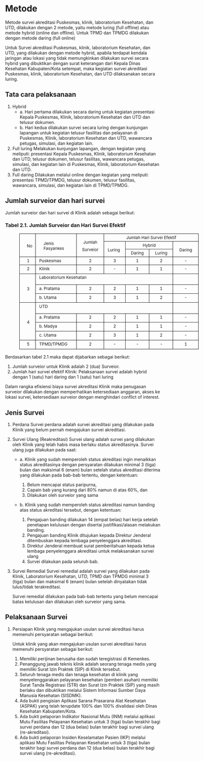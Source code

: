 # Metode 

Metode survei akreditasi Puskesmas, klinik, laboratorium Kesehatan, dan UTD, dilakukan dengan 2 metode, yaitu metode luring (full offline) atau metode hybrid (online dan offline). Untuk TPMD dan TPMDG dilakukan dengan metode daring (full online) 

Untuk Survei akreditasi Puskesmas, klinik, laboratorium Kesehatan, dan UTD, yang dilakukan dengan metode hybrid, apabila terdapat kendala jaringan atau lokasi yang tidak memungkinkan dilakukan survei secara hybrid yang dibuktikan dengan surat keterangan dari Kepala Dinas Kesehatan Kabupaten/Kota setempat, maka kegiatan survei akreditasi Puskesmas, klinik, laboratorium Kesehatan, dan UTD dilaksanakan secara luring. 

## Tata cara pelaksanaan 
1. Hybrid 
    - a. Hari pertama dilakukan secara daring untuk kegiatan presentasi Kepala Puskesmas, Klinik, laboratorium Kesehatan dan UTD dan telusur dokumen.  
    - b. Hari kedua dilakukan survei secara luring dengan kunjungan lapangan untuk kegiatan telusur fasilitas dan pelayanan di Puskesmas, Klinik, laboratorium Kesehatan dan UTD, wawancara petugas, simulasi, dan kegiatan lain. 
2. Full luring 
    Melakukan kunjungan lapangan, dengan kegiatan yang meliputi: presentasi Kepala Puskesmas, Klinik, laboratorium Kesehatan dan UTD, telusur dokumen, telusur fasilitas, wawancara petugas, simulasi, dan kegiatan lain di Puskesmas, Klinik, laboratorium Kesehatan dan UTD.  
3. Full daring 
    Dilakukan melalui online dengan kegiatan yang meliputi: presentasi TPMD/TPMDG, telusur dokumen, telusur fasilitas, wawancara, simulasi, dan kegiatan lain di TPMD/TPMDG. 
 
## Jumlah surveior dan hari survei 
Jumlah surveior dan hari survei di Klinik adalah sebagai berikut: 
 
### Tabel 2.1. Jumlah Surveior dan Hari Survei Efektif 

<table class=TableGrid border=0 cellspacing=0 cellpadding=0 width=0
 style='width:436.3pt;margin-left:34.7pt;border-collapse:collapse'>
 <tr style='height:18.85pt'>
  <td width=48 rowspan=3 style='width:36.0pt;border:solid black 1.0pt;
  padding:2.95pt 3.9pt 0cm 8.75pt;height:18.85pt'>
  <p class=MsoNormal align=right style='margin-top:0cm;margin-right:3.25pt;
  margin-bottom:0cm;margin-left:0cm;margin-bottom:.0001pt;text-align:right;
  text-indent:0cm;line-height:normal'><span lang=EN-ID style='font-size:10.0pt'>No
  </span></p>
  </td>
  <td width=146 rowspan=3 style='width:109.25pt;border:solid black 1.0pt;
  border-left:none;padding:2.95pt 3.9pt 0cm 8.75pt;height:18.85pt'>
  <p class=MsoNormal align=left style='margin-top:0cm;margin-right:0cm;
  margin-bottom:0cm;margin-left:10.55pt;margin-bottom:.0001pt;text-align:left;
  text-indent:0cm;line-height:normal'><span lang=EN-ID style='font-size:10.0pt'>Jenis
  Fasyankes </span></p>
  </td>
  <td width=85 rowspan=3 style='width:63.75pt;border:solid black 1.0pt;
  border-left:none;padding:2.95pt 3.9pt 0cm 8.75pt;height:18.85pt'>
  <p class=MsoNormal align=center style='margin-top:0cm;margin-right:4.55pt;
  margin-bottom:5.45pt;margin-left:0cm;text-align:center;text-indent:0cm;
  line-height:normal'><span lang=EN-ID style='font-size:10.0pt'>Jumlah </span></p>
  <p class=MsoNormal align=center style='margin-top:0cm;margin-right:4.75pt;
  margin-bottom:0cm;margin-left:0cm;margin-bottom:.0001pt;text-align:center;
  text-indent:0cm;line-height:normal'><span lang=EN-ID style='font-size:10.0pt'>Surveior
  </span></p>
  </td>
  <td width=303 colspan=4 valign=top style='width:227.35pt;border:solid black 1.0pt;
  border-left:none;padding:2.95pt 3.9pt 0cm 8.75pt;height:18.85pt'>
  <p class=MsoNormal align=center style='margin-top:0cm;margin-right:4.3pt;
  margin-bottom:0cm;margin-left:0cm;margin-bottom:.0001pt;text-align:center;
  text-indent:0cm;line-height:normal'><span lang=EN-ID style='font-size:10.0pt'>Jumlah
  Hari Survei Efektif </span></p>
  </td>
 </tr>
 <tr style='height:18.95pt'>
  <td width=66 rowspan=2 style='width:49.7pt;border-top:none;border-left:none;
  border-bottom:solid black 1.0pt;border-right:solid black 1.0pt;padding:2.95pt 3.9pt 0cm 8.75pt;
  height:18.95pt'>
  <p class=MsoNormal align=left style='margin-top:0cm;margin-right:0cm;
  margin-bottom:0cm;margin-left:.25pt;margin-bottom:.0001pt;text-align:left;
  text-indent:0cm;line-height:normal'><span lang=EN-ID style='font-size:10.0pt'>Luring
  </span></p>
  </td>
  <td width=151 colspan=2 valign=top style='width:113.45pt;border-top:none;
  border-left:none;border-bottom:solid black 1.0pt;border-right:solid black 1.0pt;
  padding:2.95pt 3.9pt 0cm 8.75pt;height:18.95pt'>
  <p class=MsoNormal align=center style='margin-top:0cm;margin-right:4.75pt;
  margin-bottom:0cm;margin-left:0cm;margin-bottom:.0001pt;text-align:center;
  text-indent:0cm;line-height:normal'><span lang=EN-ID style='font-size:10.0pt'>Hybrid
  </span></p>
  </td>
  <td width=86 rowspan=2 style='width:64.2pt;border-top:none;border-left:none;
  border-bottom:solid black 1.0pt;border-right:solid black 1.0pt;padding:2.95pt 3.9pt 0cm 8.75pt;
  height:18.95pt'>
  <p class=MsoNormal align=center style='margin-top:0cm;margin-right:4.8pt;
  margin-bottom:0cm;margin-left:0cm;margin-bottom:.0001pt;text-align:center;
  text-indent:0cm;line-height:normal'><span lang=EN-ID style='font-size:10.0pt'>Daring
  </span></p>
  </td>
 </tr>
 <tr style='height:18.85pt'>
  <td width=76 valign=top style='width:56.65pt;border-top:none;border-left:
  none;border-bottom:solid black 1.0pt;border-right:solid black 1.0pt;
  padding:2.95pt 3.9pt 0cm 8.75pt;height:18.85pt'>
  <p class=MsoNormal align=center style='margin-top:0cm;margin-right:4.7pt;
  margin-bottom:0cm;margin-left:0cm;margin-bottom:.0001pt;text-align:center;
  text-indent:0cm;line-height:normal'><span lang=EN-ID style='font-size:10.0pt'>Daring
  </span></p>
  </td>
  <td width=76 valign=top style='width:56.75pt;border-top:none;border-left:
  none;border-bottom:solid black 1.0pt;border-right:solid black 1.0pt;
  padding:2.95pt 3.9pt 0cm 8.75pt;height:18.85pt'>
  <p class=MsoNormal align=center style='margin-top:0cm;margin-right:4.55pt;
  margin-bottom:0cm;margin-left:0cm;margin-bottom:.0001pt;text-align:center;
  text-indent:0cm;line-height:normal'><span lang=EN-ID style='font-size:10.0pt'>Luring
  </span></p>
  </td>
 </tr>
 <tr style='height:18.95pt'>
  <td width=48 valign=top style='width:36.0pt;border:solid black 1.0pt;
  border-top:none;padding:2.95pt 3.9pt 0cm 8.75pt;height:18.95pt'>
  <p class=MsoNormal align=center style='margin-top:0cm;margin-right:1.55pt;
  margin-bottom:0cm;margin-left:0cm;margin-bottom:.0001pt;text-align:center;
  text-indent:0cm;line-height:normal'><span lang=EN-ID style='font-size:10.0pt'>1
  </span></p>
  </td>
  <td width=146 valign=top style='width:109.25pt;border-top:none;border-left:
  none;border-bottom:solid black 1.0pt;border-right:solid black 1.0pt;
  padding:2.95pt 3.9pt 0cm 8.75pt;height:18.95pt'>
  <p class=MsoNormal align=left style='margin:0cm;margin-bottom:.0001pt;
  text-align:left;text-indent:0cm;line-height:normal'><span lang=EN-ID
  style='font-size:10.0pt'>Puskesmas </span></p>
  </td>
  <td width=85 valign=top style='width:63.75pt;border-top:none;border-left:
  none;border-bottom:solid black 1.0pt;border-right:solid black 1.0pt;
  padding:2.95pt 3.9pt 0cm 8.75pt;height:18.95pt'>
  <p class=MsoNormal align=center style='margin-top:0cm;margin-right:4.6pt;
  margin-bottom:0cm;margin-left:0cm;margin-bottom:.0001pt;text-align:center;
  text-indent:0cm;line-height:normal'><span lang=EN-ID style='font-size:10.0pt'>2
  </span></p>
  </td>
  <td width=66 valign=top style='width:49.7pt;border-top:none;border-left:none;
  border-bottom:solid black 1.0pt;border-right:solid black 1.0pt;padding:2.95pt 3.9pt 0cm 8.75pt;
  height:18.95pt'>
  <p class=MsoNormal align=center style='margin-top:0cm;margin-right:4.45pt;
  margin-bottom:0cm;margin-left:0cm;margin-bottom:.0001pt;text-align:center;
  text-indent:0cm;line-height:normal'><span lang=EN-ID style='font-size:10.0pt'>3
  </span></p>
  </td>
  <td width=76 valign=top style='width:56.65pt;border-top:none;border-left:
  none;border-bottom:solid black 1.0pt;border-right:solid black 1.0pt;
  padding:2.95pt 3.9pt 0cm 8.75pt;height:18.95pt'>
  <p class=MsoNormal align=center style='margin-top:0cm;margin-right:4.7pt;
  margin-bottom:0cm;margin-left:0cm;margin-bottom:.0001pt;text-align:center;
  text-indent:0cm;line-height:normal'><span lang=EN-ID style='font-size:10.0pt'>1
  </span></p>
  </td>
  <td width=76 valign=top style='width:56.75pt;border-top:none;border-left:
  none;border-bottom:solid black 1.0pt;border-right:solid black 1.0pt;
  padding:2.95pt 3.9pt 0cm 8.75pt;height:18.95pt'>
  <p class=MsoNormal align=center style='margin-top:0cm;margin-right:4.55pt;
  margin-bottom:0cm;margin-left:0cm;margin-bottom:.0001pt;text-align:center;
  text-indent:0cm;line-height:normal'><span lang=EN-ID style='font-size:10.0pt'>2
  </span></p>
  </td>
  <td width=86 valign=top style='width:64.2pt;border-top:none;border-left:none;
  border-bottom:solid black 1.0pt;border-right:solid black 1.0pt;padding:2.95pt 3.9pt 0cm 8.75pt;
  height:18.95pt'>
  <p class=MsoNormal align=center style='margin-top:0cm;margin-right:4.6pt;
  margin-bottom:0cm;margin-left:0cm;margin-bottom:.0001pt;text-align:center;
  text-indent:0cm;line-height:normal'><span lang=EN-ID style='font-size:10.0pt'>-
  </span></p>
  </td>
 </tr>
 <tr style='height:21.7pt'>
  <td width=48 valign=top style='width:36.0pt;border:solid black 1.0pt;
  border-top:none;padding:2.95pt 3.9pt 0cm 8.75pt;height:21.7pt'>
  <p class=MsoNormal align=center style='margin-top:0cm;margin-right:1.55pt;
  margin-bottom:0cm;margin-left:0cm;margin-bottom:.0001pt;text-align:center;
  text-indent:0cm;line-height:normal'><span lang=EN-ID style='font-size:10.0pt'>2
  </span></p>
  </td>
  <td width=146 valign=top style='width:109.25pt;border-top:none;border-left:
  none;border-bottom:solid black 1.0pt;border-right:solid black 1.0pt;
  padding:2.95pt 3.9pt 0cm 8.75pt;height:21.7pt'>
  <p class=MsoNormal align=left style='margin:0cm;margin-bottom:.0001pt;
  text-align:left;text-indent:0cm;line-height:normal'><span lang=EN-ID
  style='font-size:10.0pt'>Klinik </span></p>
  </td>
  <td width=85 valign=top style='width:63.75pt;border-top:none;border-left:
  none;border-bottom:solid black 1.0pt;border-right:solid black 1.0pt;
  padding:2.95pt 3.9pt 0cm 8.75pt;height:21.7pt'>
  <p class=MsoNormal align=center style='margin-top:0cm;margin-right:4.6pt;
  margin-bottom:0cm;margin-left:0cm;margin-bottom:.0001pt;text-align:center;
  text-indent:0cm;line-height:normal'><span lang=EN-ID style='font-size:10.0pt'>2
  </span></p>
  </td>
  <td width=66 valign=top style='width:49.7pt;border-top:none;border-left:none;
  border-bottom:solid black 1.0pt;border-right:solid black 1.0pt;padding:2.95pt 3.9pt 0cm 8.75pt;
  height:21.7pt'>
  <p class=MsoNormal align=center style='margin-top:0cm;margin-right:4.5pt;
  margin-bottom:0cm;margin-left:0cm;margin-bottom:.0001pt;text-align:center;
  text-indent:0cm;line-height:normal'><span lang=EN-ID style='font-size:10.0pt'>-
  </span></p>
  </td>
  <td width=76 valign=top style='width:56.65pt;border-top:none;border-left:
  none;border-bottom:solid black 1.0pt;border-right:solid black 1.0pt;
  padding:2.95pt 3.9pt 0cm 8.75pt;height:21.7pt'>
  <p class=MsoNormal align=center style='margin-top:0cm;margin-right:4.7pt;
  margin-bottom:0cm;margin-left:0cm;margin-bottom:.0001pt;text-align:center;
  text-indent:0cm;line-height:normal'><span lang=EN-ID style='font-size:10.0pt'>1
  </span></p>
  </td>
  <td width=76 valign=top style='width:56.75pt;border-top:none;border-left:
  none;border-bottom:solid black 1.0pt;border-right:solid black 1.0pt;
  padding:2.95pt 3.9pt 0cm 8.75pt;height:21.7pt'>
  <p class=MsoNormal align=center style='margin-top:0cm;margin-right:4.55pt;
  margin-bottom:0cm;margin-left:0cm;margin-bottom:.0001pt;text-align:center;
  text-indent:0cm;line-height:normal'><span lang=EN-ID style='font-size:10.0pt'>1
  </span></p>
  </td>
  <td width=86 valign=top style='width:64.2pt;border-top:none;border-left:none;
  border-bottom:solid black 1.0pt;border-right:solid black 1.0pt;padding:2.95pt 3.9pt 0cm 8.75pt;
  height:21.7pt'>
  <p class=MsoNormal align=center style='margin-top:0cm;margin-right:4.6pt;
  margin-bottom:0cm;margin-left:0cm;margin-bottom:.0001pt;text-align:center;
  text-indent:0cm;line-height:normal'><span lang=EN-ID style='font-size:10.0pt'>-
  </span></p>
  </td>
 </tr>
 <tr style='height:21.6pt'>
  <td width=48 rowspan=3 style='width:36.0pt;border:solid black 1.0pt;
  border-top:none;padding:2.95pt 3.9pt 0cm 8.75pt;height:21.6pt'>
  <p class=MsoNormal align=center style='margin-top:0cm;margin-right:1.55pt;
  margin-bottom:0cm;margin-left:0cm;margin-bottom:.0001pt;text-align:center;
  text-indent:0cm;line-height:normal'><span lang=EN-ID style='font-size:10.0pt'>3
  </span></p>
  </td>
  <td width=231 colspan=2 valign=top style='width:172.95pt;border:none;
  border-bottom:solid black 1.0pt;padding:2.95pt 3.9pt 0cm 8.75pt;height:21.6pt'>
  <p class=MsoNormal align=left style='margin:0cm;margin-bottom:.0001pt;
  text-align:left;text-indent:0cm;line-height:normal'><span lang=EN-ID
  style='font-size:10.0pt'>Laboratorium Kesehatan </span></p>
  </td>
  <td width=218 colspan=3 valign=top style='width:163.1pt;border-top:none;
  border-left:none;border-bottom:solid black 1.0pt;border-right:solid black 1.0pt;
  padding:2.95pt 3.9pt 0cm 8.75pt;height:21.6pt'>
  <p class=MsoNormal align=left style='margin-top:0cm;margin-right:0cm;
  margin-bottom:8.0pt;margin-left:0cm;text-align:left;text-indent:0cm;
  line-height:normal'><span lang=EN-ID>&nbsp;</span></p>
  </td>
  <td width=86 valign=top style='width:64.2pt;border-top:none;border-left:none;
  border-bottom:solid black 1.0pt;border-right:solid black 1.0pt;padding:2.95pt 3.9pt 0cm 8.75pt;
  height:21.6pt'>
  <p class=MsoNormal align=left style='margin:0cm;margin-bottom:.0001pt;
  text-align:left;text-indent:0cm;line-height:normal'><span lang=EN-ID
  style='font-size:10.0pt'> </span></p>
  </td>
 </tr>
 <tr style='height:21.7pt'>
  <td width=146 valign=top style='width:109.25pt;border-top:none;border-left:
  none;border-bottom:solid black 1.0pt;border-right:solid black 1.0pt;
  padding:2.95pt 3.9pt 0cm 8.75pt;height:21.7pt'>
  <p class=MsoNormal align=left style='margin:0cm;margin-bottom:.0001pt;
  text-align:left;text-indent:0cm;line-height:normal'><span lang=EN-ID
  style='font-size:10.0pt'>a. Pratama  </span></p>
  </td>
  <td width=85 valign=top style='width:63.75pt;border-top:none;border-left:
  none;border-bottom:solid black 1.0pt;border-right:solid black 1.0pt;
  padding:2.95pt 3.9pt 0cm 8.75pt;height:21.7pt'>
  <p class=MsoNormal align=center style='margin-top:0cm;margin-right:4.6pt;
  margin-bottom:0cm;margin-left:0cm;margin-bottom:.0001pt;text-align:center;
  text-indent:0cm;line-height:normal'><span lang=EN-ID style='font-size:10.0pt'>2
  </span></p>
  </td>
  <td width=66 valign=top style='width:49.7pt;border-top:none;border-left:none;
  border-bottom:solid black 1.0pt;border-right:solid black 1.0pt;padding:2.95pt 3.9pt 0cm 8.75pt;
  height:21.7pt'>
  <p class=MsoNormal align=center style='margin-top:0cm;margin-right:4.45pt;
  margin-bottom:0cm;margin-left:0cm;margin-bottom:.0001pt;text-align:center;
  text-indent:0cm;line-height:normal'><span lang=EN-ID style='font-size:10.0pt'>2
  </span></p>
  </td>
  <td width=76 valign=top style='width:56.65pt;border-top:none;border-left:
  none;border-bottom:solid black 1.0pt;border-right:solid black 1.0pt;
  padding:2.95pt 3.9pt 0cm 8.75pt;height:21.7pt'>
  <p class=MsoNormal align=center style='margin-top:0cm;margin-right:4.7pt;
  margin-bottom:0cm;margin-left:0cm;margin-bottom:.0001pt;text-align:center;
  text-indent:0cm;line-height:normal'><span lang=EN-ID style='font-size:10.0pt'>1
  </span></p>
  </td>
  <td width=76 valign=top style='width:56.75pt;border-top:none;border-left:
  none;border-bottom:solid black 1.0pt;border-right:solid black 1.0pt;
  padding:2.95pt 3.9pt 0cm 8.75pt;height:21.7pt'>
  <p class=MsoNormal align=center style='margin-top:0cm;margin-right:4.55pt;
  margin-bottom:0cm;margin-left:0cm;margin-bottom:.0001pt;text-align:center;
  text-indent:0cm;line-height:normal'><span lang=EN-ID style='font-size:10.0pt'>1
  </span></p>
  </td>
  <td width=86 valign=top style='width:64.2pt;border-top:none;border-left:none;
  border-bottom:solid black 1.0pt;border-right:solid black 1.0pt;padding:2.95pt 3.9pt 0cm 8.75pt;
  height:21.7pt'>
  <p class=MsoNormal align=center style='margin-top:0cm;margin-right:4.6pt;
  margin-bottom:0cm;margin-left:0cm;margin-bottom:.0001pt;text-align:center;
  text-indent:0cm;line-height:normal'><span lang=EN-ID style='font-size:10.0pt'>-
  </span></p>
  </td>
 </tr>
 <tr style='height:21.7pt'>
  <td width=146 valign=top style='width:109.25pt;border-top:none;border-left:
  none;border-bottom:solid black 1.0pt;border-right:solid black 1.0pt;
  padding:2.95pt 3.9pt 0cm 8.75pt;height:21.7pt'>
  <p class=MsoNormal align=left style='margin:0cm;margin-bottom:.0001pt;
  text-align:left;text-indent:0cm;line-height:normal'><span lang=EN-ID
  style='font-size:10.0pt'>b. Utama </span></p>
  </td>
  <td width=85 valign=top style='width:63.75pt;border-top:none;border-left:
  none;border-bottom:solid black 1.0pt;border-right:solid black 1.0pt;
  padding:2.95pt 3.9pt 0cm 8.75pt;height:21.7pt'>
  <p class=MsoNormal align=center style='margin-top:0cm;margin-right:4.6pt;
  margin-bottom:0cm;margin-left:0cm;margin-bottom:.0001pt;text-align:center;
  text-indent:0cm;line-height:normal'><span lang=EN-ID style='font-size:10.0pt'>2
  </span></p>
  </td>
  <td width=66 valign=top style='width:49.7pt;border-top:none;border-left:none;
  border-bottom:solid black 1.0pt;border-right:solid black 1.0pt;padding:2.95pt 3.9pt 0cm 8.75pt;
  height:21.7pt'>
  <p class=MsoNormal align=center style='margin-top:0cm;margin-right:4.45pt;
  margin-bottom:0cm;margin-left:0cm;margin-bottom:.0001pt;text-align:center;
  text-indent:0cm;line-height:normal'><span lang=EN-ID style='font-size:10.0pt'>3
  </span></p>
  </td>
  <td width=76 valign=top style='width:56.65pt;border-top:none;border-left:
  none;border-bottom:solid black 1.0pt;border-right:solid black 1.0pt;
  padding:2.95pt 3.9pt 0cm 8.75pt;height:21.7pt'>
  <p class=MsoNormal align=center style='margin-top:0cm;margin-right:4.7pt;
  margin-bottom:0cm;margin-left:0cm;margin-bottom:.0001pt;text-align:center;
  text-indent:0cm;line-height:normal'><span lang=EN-ID style='font-size:10.0pt'>1
  </span></p>
  </td>
  <td width=76 valign=top style='width:56.75pt;border-top:none;border-left:
  none;border-bottom:solid black 1.0pt;border-right:solid black 1.0pt;
  padding:2.95pt 3.9pt 0cm 8.75pt;height:21.7pt'>
  <p class=MsoNormal align=center style='margin-top:0cm;margin-right:4.55pt;
  margin-bottom:0cm;margin-left:0cm;margin-bottom:.0001pt;text-align:center;
  text-indent:0cm;line-height:normal'><span lang=EN-ID style='font-size:10.0pt'>2
  </span></p>
  </td>
  <td width=86 valign=top style='width:64.2pt;border-top:none;border-left:none;
  border-bottom:solid black 1.0pt;border-right:solid black 1.0pt;padding:2.95pt 3.9pt 0cm 8.75pt;
  height:21.7pt'>
  <p class=MsoNormal align=center style='margin-top:0cm;margin-right:4.6pt;
  margin-bottom:0cm;margin-left:0cm;margin-bottom:.0001pt;text-align:center;
  text-indent:0cm;line-height:normal'><span lang=EN-ID style='font-size:10.0pt'>-
  </span></p>
  </td>
 </tr>
 <tr style='height:21.75pt'>
  <td width=48 rowspan=4 style='width:36.0pt;border:solid black 1.0pt;
  border-top:none;padding:2.95pt 3.9pt 0cm 8.75pt;height:21.75pt'>
  <p class=MsoNormal align=center style='margin-top:0cm;margin-right:1.55pt;
  margin-bottom:0cm;margin-left:0cm;margin-bottom:.0001pt;text-align:center;
  text-indent:0cm;line-height:normal'><span lang=EN-ID style='font-size:10.0pt'>4
  </span></p>
  </td>
  <td width=231 colspan=2 valign=top style='width:172.95pt;border:none;
  border-bottom:solid black 1.0pt;padding:2.95pt 3.9pt 0cm 8.75pt;height:21.75pt'>
  <p class=MsoNormal align=left style='margin:0cm;margin-bottom:.0001pt;
  text-align:left;text-indent:0cm;line-height:normal'><span lang=EN-ID
  style='font-size:10.0pt'>UTD </span></p>
  </td>
  <td width=218 colspan=3 valign=top style='width:163.1pt;border-top:none;
  border-left:none;border-bottom:solid black 1.0pt;border-right:solid black 1.0pt;
  padding:2.95pt 3.9pt 0cm 8.75pt;height:21.75pt'>
  <p class=MsoNormal align=left style='margin-top:0cm;margin-right:0cm;
  margin-bottom:8.0pt;margin-left:0cm;text-align:left;text-indent:0cm;
  line-height:normal'><span lang=EN-ID>&nbsp;</span></p>
  </td>
  <td width=86 valign=top style='width:64.2pt;border-top:none;border-left:none;
  border-bottom:solid black 1.0pt;border-right:solid black 1.0pt;padding:2.95pt 3.9pt 0cm 8.75pt;
  height:21.75pt'>
  <p class=MsoNormal align=left style='margin:0cm;margin-bottom:.0001pt;
  text-align:left;text-indent:0cm;line-height:normal'><span lang=EN-ID
  style='font-size:10.0pt'> </span></p>
  </td>
 </tr>
 <tr style='height:21.7pt'>
  <td width=146 valign=top style='width:109.25pt;border-top:none;border-left:
  none;border-bottom:solid black 1.0pt;border-right:solid black 1.0pt;
  padding:2.95pt 3.9pt 0cm 8.75pt;height:21.7pt'>
  <p class=MsoNormal align=left style='margin:0cm;margin-bottom:.0001pt;
  text-align:left;text-indent:0cm;line-height:normal'><span lang=EN-ID
  style='font-size:10.0pt'>a. Pratama  </span></p>
  </td>
  <td width=85 valign=top style='width:63.75pt;border-top:none;border-left:
  none;border-bottom:solid black 1.0pt;border-right:solid black 1.0pt;
  padding:2.95pt 3.9pt 0cm 8.75pt;height:21.7pt'>
  <p class=MsoNormal align=center style='margin-top:0cm;margin-right:4.6pt;
  margin-bottom:0cm;margin-left:0cm;margin-bottom:.0001pt;text-align:center;
  text-indent:0cm;line-height:normal'><span lang=EN-ID style='font-size:10.0pt'>2
  </span></p>
  </td>
  <td width=66 valign=top style='width:49.7pt;border-top:none;border-left:none;
  border-bottom:solid black 1.0pt;border-right:solid black 1.0pt;padding:2.95pt 3.9pt 0cm 8.75pt;
  height:21.7pt'>
  <p class=MsoNormal align=center style='margin-top:0cm;margin-right:4.45pt;
  margin-bottom:0cm;margin-left:0cm;margin-bottom:.0001pt;text-align:center;
  text-indent:0cm;line-height:normal'><span lang=EN-ID style='font-size:10.0pt'>2
  </span></p>
  </td>
  <td width=76 valign=top style='width:56.65pt;border-top:none;border-left:
  none;border-bottom:solid black 1.0pt;border-right:solid black 1.0pt;
  padding:2.95pt 3.9pt 0cm 8.75pt;height:21.7pt'>
  <p class=MsoNormal align=center style='margin-top:0cm;margin-right:4.7pt;
  margin-bottom:0cm;margin-left:0cm;margin-bottom:.0001pt;text-align:center;
  text-indent:0cm;line-height:normal'><span lang=EN-ID style='font-size:10.0pt'>1
  </span></p>
  </td>
  <td width=76 valign=top style='width:56.75pt;border-top:none;border-left:
  none;border-bottom:solid black 1.0pt;border-right:solid black 1.0pt;
  padding:2.95pt 3.9pt 0cm 8.75pt;height:21.7pt'>
  <p class=MsoNormal align=center style='margin-top:0cm;margin-right:4.55pt;
  margin-bottom:0cm;margin-left:0cm;margin-bottom:.0001pt;text-align:center;
  text-indent:0cm;line-height:normal'><span lang=EN-ID style='font-size:10.0pt'>1
  </span></p>
  </td>
  <td width=86 valign=top style='width:64.2pt;border-top:none;border-left:none;
  border-bottom:solid black 1.0pt;border-right:solid black 1.0pt;padding:2.95pt 3.9pt 0cm 8.75pt;
  height:21.7pt'>
  <p class=MsoNormal align=center style='margin-top:0cm;margin-right:4.6pt;
  margin-bottom:0cm;margin-left:0cm;margin-bottom:.0001pt;text-align:center;
  text-indent:0cm;line-height:normal'><span lang=EN-ID style='font-size:10.0pt'>-
  </span></p>
  </td>
 </tr>
 <tr style='height:21.7pt'>
  <td width=146 valign=top style='width:109.25pt;border-top:none;border-left:
  none;border-bottom:solid black 1.0pt;border-right:solid black 1.0pt;
  padding:2.95pt 3.9pt 0cm 8.75pt;height:21.7pt'>
  <p class=MsoNormal align=left style='margin:0cm;margin-bottom:.0001pt;
  text-align:left;text-indent:0cm;line-height:normal'><span lang=EN-ID
  style='font-size:10.0pt'>b. Madya </span></p>
  </td>
  <td width=85 valign=top style='width:63.75pt;border-top:none;border-left:
  none;border-bottom:solid black 1.0pt;border-right:solid black 1.0pt;
  padding:2.95pt 3.9pt 0cm 8.75pt;height:21.7pt'>
  <p class=MsoNormal align=center style='margin-top:0cm;margin-right:4.6pt;
  margin-bottom:0cm;margin-left:0cm;margin-bottom:.0001pt;text-align:center;
  text-indent:0cm;line-height:normal'><span lang=EN-ID style='font-size:10.0pt'>2
  </span></p>
  </td>
  <td width=66 valign=top style='width:49.7pt;border-top:none;border-left:none;
  border-bottom:solid black 1.0pt;border-right:solid black 1.0pt;padding:2.95pt 3.9pt 0cm 8.75pt;
  height:21.7pt'>
  <p class=MsoNormal align=center style='margin-top:0cm;margin-right:4.45pt;
  margin-bottom:0cm;margin-left:0cm;margin-bottom:.0001pt;text-align:center;
  text-indent:0cm;line-height:normal'><span lang=EN-ID style='font-size:10.0pt'>2
  </span></p>
  </td>
  <td width=76 valign=top style='width:56.65pt;border-top:none;border-left:
  none;border-bottom:solid black 1.0pt;border-right:solid black 1.0pt;
  padding:2.95pt 3.9pt 0cm 8.75pt;height:21.7pt'>
  <p class=MsoNormal align=center style='margin-top:0cm;margin-right:4.7pt;
  margin-bottom:0cm;margin-left:0cm;margin-bottom:.0001pt;text-align:center;
  text-indent:0cm;line-height:normal'><span lang=EN-ID style='font-size:10.0pt'>1
  </span></p>
  </td>
  <td width=76 valign=top style='width:56.75pt;border-top:none;border-left:
  none;border-bottom:solid black 1.0pt;border-right:solid black 1.0pt;
  padding:2.95pt 3.9pt 0cm 8.75pt;height:21.7pt'>
  <p class=MsoNormal align=center style='margin-top:0cm;margin-right:4.55pt;
  margin-bottom:0cm;margin-left:0cm;margin-bottom:.0001pt;text-align:center;
  text-indent:0cm;line-height:normal'><span lang=EN-ID style='font-size:10.0pt'>1
  </span></p>
  </td>
  <td width=86 valign=top style='width:64.2pt;border-top:none;border-left:none;
  border-bottom:solid black 1.0pt;border-right:solid black 1.0pt;padding:2.95pt 3.9pt 0cm 8.75pt;
  height:21.7pt'>
  <p class=MsoNormal align=center style='margin-top:0cm;margin-right:4.6pt;
  margin-bottom:0cm;margin-left:0cm;margin-bottom:.0001pt;text-align:center;
  text-indent:0cm;line-height:normal'><span lang=EN-ID style='font-size:10.0pt'>-
  </span></p>
  </td>
 </tr>
 <tr style='height:21.6pt'>
  <td width=146 valign=top style='width:109.25pt;border-top:none;border-left:
  none;border-bottom:solid black 1.0pt;border-right:solid black 1.0pt;
  padding:2.95pt 3.9pt 0cm 8.75pt;height:21.6pt'>
  <p class=MsoNormal align=left style='margin:0cm;margin-bottom:.0001pt;
  text-align:left;text-indent:0cm;line-height:normal'><span lang=EN-ID
  style='font-size:10.0pt'>c. Utama </span></p>
  </td>
  <td width=85 valign=top style='width:63.75pt;border-top:none;border-left:
  none;border-bottom:solid black 1.0pt;border-right:solid black 1.0pt;
  padding:2.95pt 3.9pt 0cm 8.75pt;height:21.6pt'>
  <p class=MsoNormal align=center style='margin-top:0cm;margin-right:4.6pt;
  margin-bottom:0cm;margin-left:0cm;margin-bottom:.0001pt;text-align:center;
  text-indent:0cm;line-height:normal'><span lang=EN-ID style='font-size:10.0pt'>2
  </span></p>
  </td>
  <td width=66 valign=top style='width:49.7pt;border-top:none;border-left:none;
  border-bottom:solid black 1.0pt;border-right:solid black 1.0pt;padding:2.95pt 3.9pt 0cm 8.75pt;
  height:21.6pt'>
  <p class=MsoNormal align=center style='margin-top:0cm;margin-right:4.45pt;
  margin-bottom:0cm;margin-left:0cm;margin-bottom:.0001pt;text-align:center;
  text-indent:0cm;line-height:normal'><span lang=EN-ID style='font-size:10.0pt'>3
  </span></p>
  </td>
  <td width=76 valign=top style='width:56.65pt;border-top:none;border-left:
  none;border-bottom:solid black 1.0pt;border-right:solid black 1.0pt;
  padding:2.95pt 3.9pt 0cm 8.75pt;height:21.6pt'>
  <p class=MsoNormal align=center style='margin-top:0cm;margin-right:4.7pt;
  margin-bottom:0cm;margin-left:0cm;margin-bottom:.0001pt;text-align:center;
  text-indent:0cm;line-height:normal'><span lang=EN-ID style='font-size:10.0pt'>1
  </span></p>
  </td>
  <td width=76 valign=top style='width:56.75pt;border-top:none;border-left:
  none;border-bottom:solid black 1.0pt;border-right:solid black 1.0pt;
  padding:2.95pt 3.9pt 0cm 8.75pt;height:21.6pt'>
  <p class=MsoNormal align=center style='margin-top:0cm;margin-right:4.55pt;
  margin-bottom:0cm;margin-left:0cm;margin-bottom:.0001pt;text-align:center;
  text-indent:0cm;line-height:normal'><span lang=EN-ID style='font-size:10.0pt'>2
  </span></p>
  </td>
  <td width=86 valign=top style='width:64.2pt;border-top:none;border-left:none;
  border-bottom:solid black 1.0pt;border-right:solid black 1.0pt;padding:2.95pt 3.9pt 0cm 8.75pt;
  height:21.6pt'>
  <p class=MsoNormal align=center style='margin-top:0cm;margin-right:4.6pt;
  margin-bottom:0cm;margin-left:0cm;margin-bottom:.0001pt;text-align:center;
  text-indent:0cm;line-height:normal'><span lang=EN-ID style='font-size:10.0pt'>-
  </span></p>
  </td>
 </tr>
 <tr style='height:21.7pt'>
  <td width=48 valign=top style='width:36.0pt;border:solid black 1.0pt;
  border-top:none;padding:2.95pt 3.9pt 0cm 8.75pt;height:21.7pt'>
  <p class=MsoNormal align=center style='margin-top:0cm;margin-right:1.55pt;
  margin-bottom:0cm;margin-left:0cm;margin-bottom:.0001pt;text-align:center;
  text-indent:0cm;line-height:normal'><span lang=EN-ID style='font-size:10.0pt'>5
  </span></p>
  </td>
  <td width=146 valign=top style='width:109.25pt;border-top:none;border-left:
  none;border-bottom:solid black 1.0pt;border-right:solid black 1.0pt;
  padding:2.95pt 3.9pt 0cm 8.75pt;height:21.7pt'>
  <p class=MsoNormal align=left style='margin:0cm;margin-bottom:.0001pt;
  text-align:left;text-indent:0cm;line-height:normal'><span lang=EN-ID
  style='font-size:10.0pt'>TPMD/TPMDG </span></p>
  </td>
  <td width=85 valign=top style='width:63.75pt;border-top:none;border-left:
  none;border-bottom:solid black 1.0pt;border-right:solid black 1.0pt;
  padding:2.95pt 3.9pt 0cm 8.75pt;height:21.7pt'>
  <p class=MsoNormal align=center style='margin-top:0cm;margin-right:4.6pt;
  margin-bottom:0cm;margin-left:0cm;margin-bottom:.0001pt;text-align:center;
  text-indent:0cm;line-height:normal'><span lang=EN-ID style='font-size:10.0pt'>2
  </span></p>
  </td>
  <td width=66 valign=top style='width:49.7pt;border-top:none;border-left:none;
  border-bottom:solid black 1.0pt;border-right:solid black 1.0pt;padding:2.95pt 3.9pt 0cm 8.75pt;
  height:21.7pt'>
  <p class=MsoNormal align=center style='margin-top:0cm;margin-right:4.5pt;
  margin-bottom:0cm;margin-left:0cm;margin-bottom:.0001pt;text-align:center;
  text-indent:0cm;line-height:normal'><span lang=EN-ID style='font-size:10.0pt'>-
  </span></p>
  </td>
  <td width=76 valign=top style='width:56.65pt;border-top:none;border-left:
  none;border-bottom:solid black 1.0pt;border-right:solid black 1.0pt;
  padding:2.95pt 3.9pt 0cm 8.75pt;height:21.7pt'>
  <p class=MsoNormal align=center style='margin-top:0cm;margin-right:4.5pt;
  margin-bottom:0cm;margin-left:0cm;margin-bottom:.0001pt;text-align:center;
  text-indent:0cm;line-height:normal'><span lang=EN-ID style='font-size:10.0pt'>-
  </span></p>
  </td>
  <td width=76 valign=top style='width:56.75pt;border-top:none;border-left:
  none;border-bottom:solid black 1.0pt;border-right:solid black 1.0pt;
  padding:2.95pt 3.9pt 0cm 8.75pt;height:21.7pt'>
  <p class=MsoNormal align=center style='margin-top:0cm;margin-right:4.35pt;
  margin-bottom:0cm;margin-left:0cm;margin-bottom:.0001pt;text-align:center;
  text-indent:0cm;line-height:normal'><span lang=EN-ID style='font-size:10.0pt'>-
  </span></p>
  </td>
  <td width=86 valign=top style='width:64.2pt;border-top:none;border-left:none;
  border-bottom:solid black 1.0pt;border-right:solid black 1.0pt;padding:2.95pt 3.9pt 0cm 8.75pt;
  height:21.7pt'>
  <p class=MsoNormal align=center style='margin-top:0cm;margin-right:4.6pt;
  margin-bottom:0cm;margin-left:0cm;margin-bottom:.0001pt;text-align:center;
  text-indent:0cm;line-height:normal'><span lang=EN-ID style='font-size:10.0pt'>1
  </span></p>
  </td>
 </tr>
</table>

Berdasarkan tabel 2.1 maka dapat dijabarkan sebagai berikut: 
1. Jumlah surveior untuk Klinik adalah 2 (dua) Surveior. 
2. Jumlah hari survei efektif Klinik: Pelaksanaan survei adalah hybrid dengan 1 (satu) hari daring dan 1 (satu) hari luring 
 
Dalam rangka efisiensi biaya survei akreditasi Klinik maka penugasan  surveior dilakukan dengan memperhatikan ketersediaan anggaran, akses ke lokasi survei, ketersediaan surveior dengan menghindari conflict of interest.    
 
## Jenis Survei 
1. Perdana 
   Survei perdana adalah survei akreditasi yang dilakukan pada Klinik yang belum pernah mengajukan survei akreditasi. 
2. Survei Ulang (Reakreditasi) 
    Survei ulang adalah survei yang dilakukan oleh Klinik yang telah habis masa berlaku status akreditasinya. Survei ulang juga dilakukan pada saat: 
    
    - a. Klinik yang sudah memperoleh status akreditasi ingin menaikkan status akreditasinya dengan persyaratan dilakukan minimal 3 (tiga) bulan dan maksimal 6 (enam) bulan setelah status akreditasi diterima yang dilakukan pada bab-bab tertentu, dengan ketentuan: 
      1. Belum mencapai status paripurna,  
      2. Capain bab yang kurang dari 80% namun di atas 60%, dan 
      3. Dilakukan oleh surveior yang sama 
    
    - b. Klinik yang sudah memperoleh status akreditasi namun banding atas status akreditasi tersebut, dengan ketentuan: 
      1. Pengajuan banding dilakukan 14 (empat belas) hari kerja setelah penetapan kelulusan dengan disertai justifikasi/alasan melakukan banding.  
      2. Pengajuan banding Klinik ditujukan kepada Direktur Jenderal ditembuskan kepada lembaga penyelenggara akreditasi. 
      3. Direktur Jenderal membuat surat pemberitahuan kepada ketua lembaga penyelenggara akreditasi untuk melaksanakan survei ulang 
      4. Survei dilakukan pada seluruh bab.
     
3. Survei Remedial 
    Survei remedial adalah survei yang dilakukan pada Klinik, Laboratorium Kesehatan, UTD, TPMD dan TPMDG minimal 3 (tiga) bulan dan maksimal 6 (enam) bulan setelah dinyatakan tidak lulus/tidak terakreditasi. 
    
    Survei remedial dilakukan pada bab-bab tertentu yang belum mencapai batas kelulusan dan dilakukan oleh surveior yang sama. 
 
## Pelaksanaan Survei 
1. Persiapan 
    Klinik yang mengajukan usulan survei akreditasi harus memenuhi persyaratan sebagai berikut: 
    
    Untuk klinik yang akan mengajukan usulan survei akreditasi harus memenuhi persyaratan sebagai berikut: 
      1) Memiliki perijinan berusaha dan sudah teregistrasi di Kemenkes. 
      2) Penanggung jawab teknis klinik adalah seorang tenaga medis yang memiliki Surat Izin Praktek (SIP) di Klinik tersebut. 
      3) Seluruh tenaga medis dan tenaga kesehatan di klinik yang menyelenggarakan pelayanan kesehatan (pemberi asuhan) memiliki Surat Tanda Registrasi (STR) dan Surat Izin Praktek (SIP) yang masih berlaku dan dibuktikan melalui Sistem Informasi Sumber Daya Manusia Kesehatan (SISDMK). 
      4) Ada bukti pengisian Aplikasi Sarana Prasarana Alat Kesehatan (ASPAK) yang telah terupdate 100% dan 100% divalidasi oleh Dinas Kesehatan Kabupaten/Kota. 
      5) Ada bukti pelaporan Indikator Nasional Mutu (INM) melalui aplikasi Mutu Fasilitas Pelayanan Kesehatan untuk 3 (tiga) bulan terakhir bagi survei perdana dan 12 (dua belas) bulan terakhir bagi survei ulang (re-akreditasi). 
      6) Ada bukti pelaporan Insiden Keselamatan Pasien (IKP) melalui aplikasi Mutu Fasilitas Pelayanan Kesehatan untuk 3 (tiga) bulan terakhir bagi survei perdana dan 12 (dua belas) bulan terakhir bagi survei ulang (re-akreditasi). 
      
